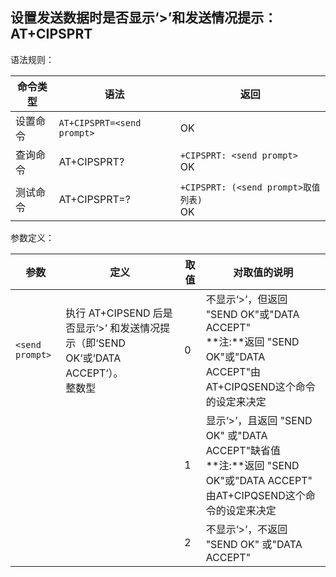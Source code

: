## 设置发送数据时是否显示‘>’和发送情况提示：AT+CIPSPRT

语法规则：

| 命令类型 | 语法                       | 返回                                       |
| -------- | -------------------------- | ------------------------------------------ |
| 设置命令 | `AT+CIPSPRT=<send prompt>` | OK                                         |
| 查询命令 | AT+CIPSPRT?                | `+CIPSPRT: <send prompt> `<br>OK           |
| 测试命令 | AT+CIPSPRT=?               | `+CIPSPRT: (<send prompt>取值列表) `<br>OK |

 

参数定义：

| 参数            | 定义                                                         | 取值 | 对取值的说明                                                 |
| --------------- | ------------------------------------------------------------ | ---- | ------------------------------------------------------------ |
| `<send prompt>` | 执行 AT+CIPSEND 后是否显示‘>’ 和发送情况提示（即‘SEND OK‘或‘DATA ACCEPT‘）。<br>整数型 | 0    | 不显示‘>’，但返回 "SEND OK"或"DATA ACCEPT" <br>**注:**返回 "SEND OK"或"DATA ACCEPT"由AT+CIPQSEND这个命令的设定来决定 |
|                 |                                                              | 1    | 显示‘>’，且返回 "SEND OK" 或"DATA ACCEPT"缺省值<br>**注:**返回 "SEND OK"或"DATA ACCEPT" 由AT+CIPQSEND这个命令的设定来决定 |
|                 |                                                              | 2    | 不显示‘>’，不返回 "SEND OK" 或"DATA ACCEPT"                  |
